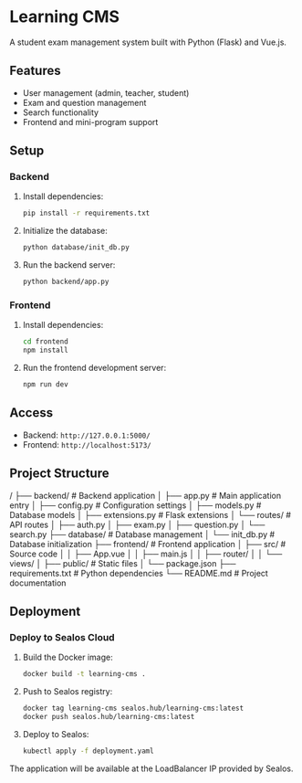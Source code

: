 # Learning CMS

A student exam management system built with Python (Flask) and Vue.js.

## Features
- User management (admin, teacher, student)
- Exam and question management
- Search functionality
- Frontend and mini-program support

## Setup

### Backend
1. Install dependencies:
   ```bash
   pip install -r requirements.txt
   ```
2. Initialize the database:
   ```bash
   python database/init_db.py
   ```
3. Run the backend server:
   ```bash
   python backend/app.py
   ```

### Frontend
1. Install dependencies:
   ```bash
   cd frontend
   npm install
   ```
2. Run the frontend development server:
   ```bash
   npm run dev
   ```

## Access
- Backend: `http://127.0.0.1:5000/`
- Frontend: `http://localhost:5173/`

## Project Structure
/
├── backend/           # Backend application
│   ├── app.py        # Main application entry
│   ├── config.py     # Configuration settings
│   ├── models.py     # Database models
│   ├── extensions.py # Flask extensions
│   └── routes/       # API routes
│       ├── auth.py
│       ├── exam.py
│       ├── question.py
│       └── search.py
├── database/         # Database management
│   └── init_db.py   # Database initialization
├── frontend/        # Frontend application
│   ├── src/        # Source code
│   │   ├── App.vue
│   │   ├── main.js
│   │   ├── router/
│   │   └── views/
│   ├── public/     # Static files
│   └── package.json
├── requirements.txt # Python dependencies
└── README.md       # Project documentation

## Deployment

### Deploy to Sealos Cloud

1. Build the Docker image:
   ```bash
   docker build -t learning-cms .
   ```

2. Push to Sealos registry:
   ```bash
   docker tag learning-cms sealos.hub/learning-cms:latest
   docker push sealos.hub/learning-cms:latest
   ```

3. Deploy to Sealos:
   ```bash
   kubectl apply -f deployment.yaml
   ```

The application will be available at the LoadBalancer IP provided by Sealos.
